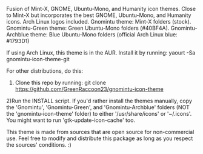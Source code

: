 Fusion of Mint-X, GNOME, Ubuntu-Mono, and Humanity icon themes. Close to Mint-X but incorporates the best GNOME, Ubuntu-Mono, and Humanity icons. Arch Linux logos included.
Gnomintu theme: Mint-X folders (stock).
Gnomintu-Green theme: Green Ubuntu-Mono folders (#40BF4A).
Gnomintu-Archblue theme: Blue Ubuntu-Mono folders (official Arch Linux blue: #1793D1)

If using Arch Linux, this theme is in the AUR. Install it by running:
yaourt -Sa gnomintu-icon-theme-git

For other distributions, do this:
1) Clone this repo by running:
git clone https://github.com/GreenRaccoon23/gnomintu-icon-theme

2)Run the INSTALL script.
If you'd rather install the themes manually, copy the 'Gnomintu', 'Gnomintu-Green', and 'Gnomintu-Archblue' folders (NOT the 'gnomintu-icon-theme' folder) to either '/usr/share/icons' or '~/.icons'. You might want to run 'gtk-update-icon-cache' too.

This theme is made from sources that are open source for non-commercial use. Feel free to modify and distribute this package as long as you respect the sources' conditions. :)